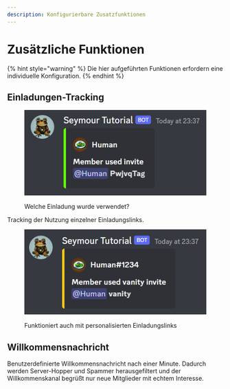 ```yaml
---
description: Konfigurierbare Zusatzfunktionen
---
```


# Zusätzliche Funktionen

{% hint style="warning" %}
Die hier aufgeführten Funktionen erfordern eine individuelle Konfiguration.
{% endhint %}

## Einladungen-Tracking

<figure><img src="../.gitbook/assets/Seymour-InviteTracking.png" alt=""><figcaption><p>Welche Einladung wurde verwendet?</p></figcaption></figure>

Tracking der Nutzung einzelner Einladungslinks.

<figure><img src="../.gitbook/assets/Seymour-InviteTracking-vanity (1).png" alt=""><figcaption><p>Funktioniert auch mit personalisierten Einladungslinks</p></figcaption></figure>

## Willkommensnachricht

Benutzerdefinierte Willkommensnachricht nach einer Minute. Dadurch werden Server-Hopper und Spammer herausgefiltert und der Willkommenskanal begrüßt nur neue Mitglieder mit echtem Interesse.
